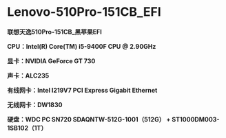 # Lenovo-510Pro-151CB_EFI
**联想天逸510Pro-151CB_黑苹果EFI**

**CPU：Intel(R) Core(TM) i5-9400F CPU @ 2.90GHz**

**显卡：NVIDIA GeForce GT 730**

**声卡：ALC235**

**有线网卡：Intel I219V7 PCI Express Gigabit Ethernet**

**无线网卡：DW1830**

**硬盘：WDC PC SN720 SDAQNTW-512G-1001（512G） + ST1000DM003-1SB102（1T）**

